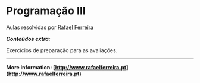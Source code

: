Programação III
===================

Aulas resolvidas por [Rafael Ferreira](mailto:rafael.ferreira@ua.pt) 

***Conteúdos extra:***

Exercícios de preparação para as avaliações.

----------

**More information: [http://www.rafaelferreira.pt](http://www.rafaelferreira.pt)**
